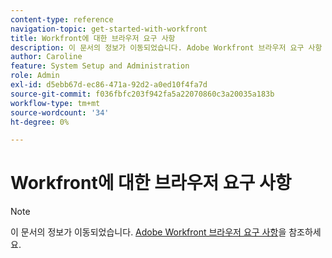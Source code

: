 ```yaml
---
content-type: reference
navigation-topic: get-started-with-workfront
title: Workfront에 대한 브라우저 요구 사항
description: 이 문서의 정보가 이동되었습니다. Adobe Workfront 브라우저 요구 사항 을 참조하십시오.
author: Caroline
feature: System Setup and Administration
role: Admin
exl-id: d5ebb67d-ec86-471a-92d2-a0ed10f4fa7d
source-git-commit: f036fbfc203f942fa5a22070860c3a20035a183b
workflow-type: tm+mt
source-wordcount: '34'
ht-degree: 0%

---
```


# Workfront에 대한 브라우저 요구 사항

>[!NOTE]
>
>이 문서의 정보가 이동되었습니다. [Adobe Workfront 브라우저 요구 사항](../../workfront-basics/workfront-browser-requirements.md)을 참조하세요.
